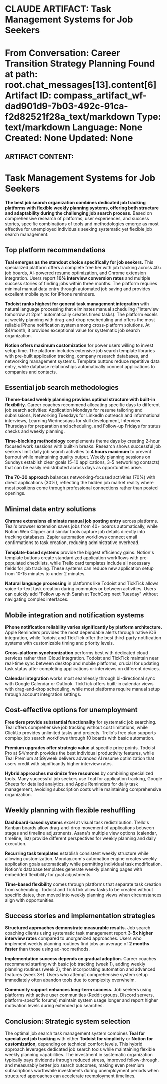 CLAUDE ARTIFACT: Task Management Systems for Job Seekers
============================================================
From Conversation: Career Transition Strategy Planning
Found at path: root.chat_messages[13].content[6]
Artifact ID: compass_artifact_wf-dad901d9-7b03-492c-91ca-f2d82521f28a_text/markdown
Type: text/markdown
Language: None
Created: None
Updated: None
============================================================

ARTIFACT CONTENT:
----------------------------------------
# Task Management Systems for Job Seekers

**The best job search organization combines dedicated job tracking platforms with flexible weekly planning systems, offering both structure and adaptability during the challenging job search process.** Based on comprehensive research of platforms, user experiences, and success stories, specific combinations of tools and methodologies emerge as most effective for unemployed individuals seeking systematic yet flexible job search management.

## Top platform recommendations

**Teal emerges as the standout choice specifically for job seekers.** This specialized platform offers a complete free tier with job tracking across 40+ job boards, AI-powered resume optimization, and Chrome extension integration. Users report **10% interview conversion rates** and multiple success stories of finding jobs within three months. The platform requires minimal manual data entry through automated job saving and provides excellent mobile sync for iPhone reminders.

**Todoist ranks highest for general task management integration** with natural language processing that eliminates manual scheduling ("interview tomorrow at 2pm" automatically creates timed tasks). The platform excels at weekly planning with drag-and-drop rescheduling and offers the most reliable iPhone notification system among cross-platform solutions. At $4/month, it provides exceptional value for systematic job search organization.

**Notion offers maximum customization** for power users willing to invest setup time. The platform includes extensive job search template libraries with pre-built application tracking, company research databases, and networking management systems. Template buttons reduce repetitive data entry, while database relationships automatically connect applications to companies and contacts.

## Essential job search methodologies

**Theme-based weekly planning provides optimal structure with built-in flexibility.** Career coaches recommend allocating specific days to different job search activities: Application Mondays for resume tailoring and submissions, Networking Tuesdays for LinkedIn outreach and informational interviews, Learning Wednesdays for skill development, Interview Thursdays for preparation and scheduling, and Follow-up Fridays for status checks and weekly planning.

**Time-blocking methodology** complements theme days by creating 2-hour focused work sessions with built-in breaks. Research shows successful job seekers limit daily job search activities to **4 hours maximum** to prevent burnout while maintaining quality output. Weekly planning sessions on Sundays establish clear goals (5-10 applications, 3-5 networking contacts) that can be easily redistributed across days as opportunities arise.

**The 70-30 approach** balances networking-focused activities (70%) with direct applications (30%), reflecting the hidden job market reality where most positions come through professional connections rather than posted openings.

## Minimal data entry solutions

**Chrome extensions eliminate manual job posting entry** across platforms. Teal's browser extension saves jobs from 40+ boards automatically, while Notion Web Clipper and similar tools capture job details directly into tracking databases. Zapier automation workflows connect email confirmations to task creation, reducing administrative overhead.

**Template-based systems** provide the biggest efficiency gains. Notion's template buttons create standardized application workflows with pre-populated checklists, while Trello card templates include all necessary fields for job tracking. These systems can reduce new application setup from 10-15 minutes to under 2 minutes.

**Natural language processing** in platforms like Todoist and TickTick allows voice-to-text task creation during commutes or between activities. Users can quickly add "Follow up with Sarah at TechCorp next Tuesday" without navigating complex interfaces.

## Mobile integration and notification systems

**iPhone notification reliability varies significantly by platform architecture.** Apple Reminders provides the most dependable alerts through native iOS integration, while Todoist and TickTick offer the best third-party notification systems with customizable timing and priority levels.

**Cross-platform synchronization** performs best with dedicated cloud services rather than iCloud integration. Todoist and TickTick maintain near real-time sync between desktop and mobile platforms, crucial for updating task status after completing applications or interviews on different devices.

**Calendar integration** works most seamlessly through bi-directional sync with Google Calendar or Outlook. TickTick offers built-in calendar views with drag-and-drop scheduling, while most platforms require manual setup through account integration settings.

## Cost-effective options for unemployment

**Free tiers provide substantial functionality** for systematic job searching. Teal offers comprehensive job tracking without cost limitations, while ClickUp provides unlimited tasks and projects. Trello's free plan supports complex job search workflows through 10 boards with basic automation.

**Premium upgrades offer strategic value** at specific price points. Todoist Pro at $4/month provides the best individual productivity features, while Teal Premium at $9/week delivers advanced AI resume optimization that users credit with significantly higher interview rates.

**Hybrid approaches maximize free resources** by combining specialized tools. Many successful job seekers use Teal for application tracking, Google Sheets for detailed analytics, and Apple Reminders for daily task management, avoiding subscription costs while maintaining comprehensive organization.

## Weekly planning with flexible reshuffling

**Dashboard-based systems** excel at visual task redistribution. Trello's Kanban boards allow drag-and-drop movement of applications between stages and timeline adjustments. Asana's multiple view options (calendar, timeline, list) provide different perspectives for weekly planning and daily execution.

**Recurring task templates** establish consistent weekly structure while allowing customization. Monday.com's automation engine creates weekly application goals automatically while permitting individual task modification. Notion's database templates generate weekly planning pages with embedded flexibility for goal adjustments.

**Time-based flexibility** comes through platforms that separate task creation from scheduling. Todoist and TickTick allow tasks to be created without specific dates, then moved into weekly planning views when circumstances align with opportunities.

## Success stories and implementation strategies

**Structured approaches demonstrate measurable results.** Job search coaching clients using systematic task management report **3-5x higher interview rates** compared to unorganized approaches. Users who implement weekly planning routines find jobs an average of **2 months faster** than those using ad-hoc methods.

**Implementation success depends on gradual adoption.** Career coaches recommend starting with basic job tracking (week 1), adding weekly planning routines (week 2), then incorporating automation and advanced features (week 3+). Users who attempt comprehensive system setup immediately often abandon tools due to complexity overwhelm.

**Community support enhances long-term success.** Job seekers using platforms with active user communities (Reddit groups, Discord servers, platform-specific forums) maintain system usage longer and report higher motivation levels during extended job searches.

## Conclusion: Strategic system selection

The optimal job search task management system combines **Teal for specialized job tracking** with either **Todoist for simplicity** or **Notion for customization**, depending on technical comfort levels. This hybrid approach leverages dedicated job search tools while maintaining flexible weekly planning capabilities. The investment in systematic organization typically pays dividends through reduced stress, improved follow-through, and measurably better job search outcomes, making even premium subscriptions worthwhile investments during unemployment periods when structured approaches can accelerate reemployment timelines.